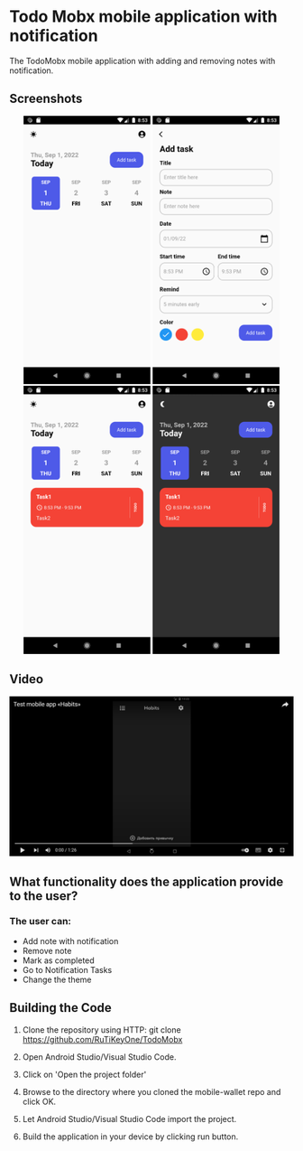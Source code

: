 # Todo Mobx mobile application with notification

The TodoMobx mobile application with adding and removing notes with notification.

## Screenshots

<p align="center">
<img src="https://github.com/RuTiKeyOne/TodoMobx/blob/master/doc/screenshots/1.png" width="225"/>
<img src="https://github.com/RuTiKeyOne/TodoMobx/blob/master/doc/screenshots/2.png" width="225"/>
<img src="https://github.com/RuTiKeyOne/TodoMobx/blob/master/doc/screenshots/3.png" width="225"/>
<img src="https://github.com/RuTiKeyOne/TodoMobx/blob/master/doc/screenshots/4.png" width="225"/>
</p>

## Video
[![Watch the video](https://github.com/RuTiKeyOne/Habits/blob/master/doc/screenshots/videoscreenshots.PNG)](https://www.youtube.com/shorts/0Gg_hQvb3KE)

## What functionality does the application provide to the user?

### The user can:
* Add note with notification
* Remove note 
* Mark as completed
* Go to Notification Tasks
* Change the theme

## Building the Code

1. Clone the repository using HTTP: git clone https://github.com/RuTiKeyOne/TodoMobx
2. Open Android Studio/Visual Studio Code.

3. Click on 'Open the project folder'

4. Browse to the directory where you cloned the mobile-wallet repo and click OK.

5. Let Android Studio/Visual Studio Code import the project.

6. Build the application in your device by clicking run button.

